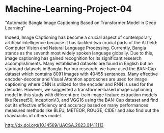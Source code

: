# Machine-Learning-Project-04
"Automatic Bangla Image Captioning Based on Transformer Model in Deep Learning"


Indeed, Image Captioning has become a crucial aspect of contemporary artificial intelligence because it has tackled two crucial parts of the AI field: Computer Vision and Natural Language Processing. Currently, Bangla stands as the seventh most widely spoken language globally. Due to this, image captioning has gained recognition for its significant research accomplishments. Many established datasets are found in English but no standard datasets in Bangla. For our research, we have used the BAN-Cap dataset which contains 8091 images with 40455 sentences. Many effective encoder-decoder and Visual Attention approaches are used for image captioning where CNN is utilized for the encoder and RNN is used for the decoder. However, we suggested a transformer-based image captioning model in this study with different pre-train image feature extraction models like Resnet50, InceptionV3, and VGG16 using the BAN-Cap dataset and find out its effective efficiency and accuracy based on many performances measured methods like BLEU, METEOR, ROUGE, CIDEr and also find out the drawbacks of others model.


http://dx.doi.org/10.14569/IJACSA.2023.01411113
